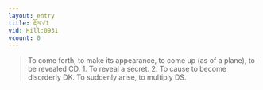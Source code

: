 ```yaml
---
layout: entry
title: རྡོལ་√1
vid: Hill:0931
vcount: 0
---
```

> To come forth, to make its appearance, to come up (as of a plane), to be revealed CD\. 1\. To reveal a secret\. 2\. To cause to become disorderly DK\. To suddenly arise, to multiply DS\.


